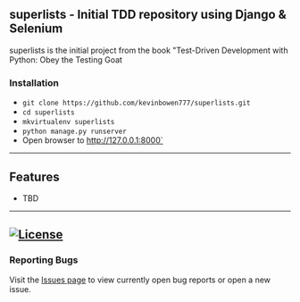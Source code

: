 ## superlists - Initial TDD repository using Django & Selenium

superlists is the initial project from the book "Test-Driven Development with
Python: Obey the Testing Goat

### Installation
 - `git clone https://github.com/kevinbowen777/superlists.git`
 - `cd superlists`
 - `mkvirtualenv superlists`
 - `python manage.py runserver`
 - Open browser to http://127.0.0.1:8000`


---
## Features
 - TBD

---
[![License](https://img.shields.io/badge/license-MIT-green)](https://github.com/kevinbowen777/superlists/blob/master/LICENSE)
---
### Reporting Bugs

   Visit the [Issues page](https://github.com/kevinbowen777/superlists/issues)
      to view currently open bug reports or open a new issue.
